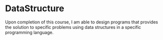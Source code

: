 # DataStructure
Upon completion of this course, I am able to design programs that provides the solution to specific problems using data structures in a specific programming language.
